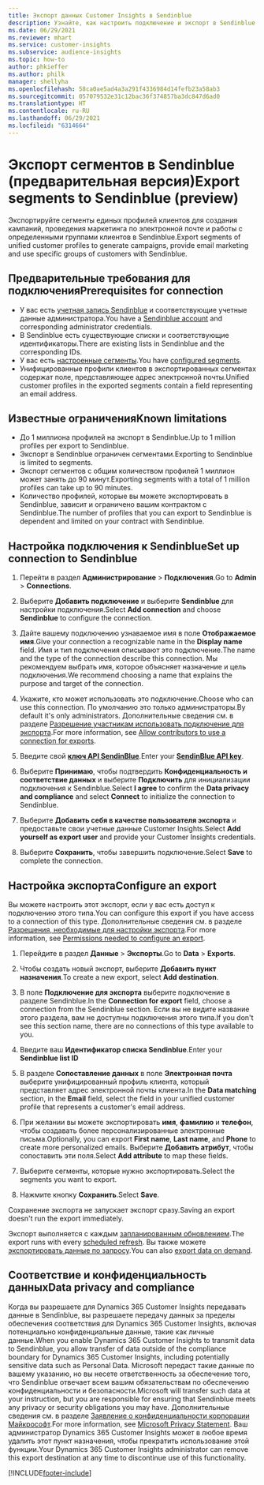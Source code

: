 ```yaml
---
title: Экспорт данных Customer Insights в Sendinblue
description: Узнайте, как настроить подключение и экспорт в Sendinblue.
ms.date: 06/29/2021
ms.reviewer: mhart
ms.service: customer-insights
ms.subservice: audience-insights
ms.topic: how-to
author: phkieffer
ms.author: philk
manager: shellyha
ms.openlocfilehash: 58ca0ae5ad4a3a291f4336984d14fefb23a58ab3
ms.sourcegitcommit: 057079532e31c12bac36f374857ba3dc847d6ad0
ms.translationtype: HT
ms.contentlocale: ru-RU
ms.lasthandoff: 06/29/2021
ms.locfileid: "6314664"
---
```

# <a name="export-segments-to-sendinblue-preview"></a><span data-ttu-id="49488-103">Экспорт сегментов в Sendinblue (предварительная версия)</span><span class="sxs-lookup"><span data-stu-id="49488-103">Export segments to Sendinblue (preview)</span></span>

<span data-ttu-id="49488-104">Экспортируйте сегменты единых профилей клиентов для создания кампаний, проведения маркетинга по электронной почте и работы с определенными группами клиентов в Sendinblue.</span><span class="sxs-lookup"><span data-stu-id="49488-104">Export segments of unified customer profiles to generate campaigns, provide email marketing and use specific groups of customers with Sendinblue.</span></span>

## <a name="prerequisites-for-connection"></a><span data-ttu-id="49488-105">Предварительные требования для подключения</span><span class="sxs-lookup"><span data-stu-id="49488-105">Prerequisites for connection</span></span>

-   <span data-ttu-id="49488-106">У вас есть [учетная запись Sendinblue](https://www.sendinblue.com/) и соответствующие учетные данные администратора.</span><span class="sxs-lookup"><span data-stu-id="49488-106">You have a [Sendinblue account](https://www.sendinblue.com/) and corresponding administrator credentials.</span></span>
-   <span data-ttu-id="49488-107">В Sendinblue есть существующие списки и соответствующие идентификаторы.</span><span class="sxs-lookup"><span data-stu-id="49488-107">There are existing lists in Sendinblue and the corresponding IDs.</span></span>
-   <span data-ttu-id="49488-108">У вас есть [настроенные сегменты](segments.md).</span><span class="sxs-lookup"><span data-stu-id="49488-108">You have [configured segments](segments.md).</span></span>
-   <span data-ttu-id="49488-109">Унифицированные профили клиентов в экспортированных сегментах содержат поле, представляющее адрес электронной почты.</span><span class="sxs-lookup"><span data-stu-id="49488-109">Unified customer profiles in the exported segments contain a field representing an email address.</span></span>

## <a name="known-limitations"></a><span data-ttu-id="49488-110">Известные ограничения</span><span class="sxs-lookup"><span data-stu-id="49488-110">Known limitations</span></span>

- <span data-ttu-id="49488-111">До 1 миллиона профилей на экспорт в Sendinblue.</span><span class="sxs-lookup"><span data-stu-id="49488-111">Up to 1 million profiles per export to Sendinblue.</span></span>
- <span data-ttu-id="49488-112">Экспорт в Sendinblue ограничен сегментами.</span><span class="sxs-lookup"><span data-stu-id="49488-112">Exporting to Sendinblue is limited to segments.</span></span>
- <span data-ttu-id="49488-113">Экспорт сегментов с общим количеством профилей 1 миллион может занять до 90 минут.</span><span class="sxs-lookup"><span data-stu-id="49488-113">Exporting segments with a total of 1 million profiles can take up to 90 minutes.</span></span> 
- <span data-ttu-id="49488-114">Количество профилей, которые вы можете экспортировать в Sendinblue, зависит и ограничено вашим контрактом с Sendinblue.</span><span class="sxs-lookup"><span data-stu-id="49488-114">The number of profiles that you can export to Sendinblue is dependent and limited on your contract with Sendinblue.</span></span>

## <a name="set-up-connection-to-sendinblue"></a><span data-ttu-id="49488-115">Настройка подключения к Sendinblue</span><span class="sxs-lookup"><span data-stu-id="49488-115">Set up connection to Sendinblue</span></span>

1. <span data-ttu-id="49488-116">Перейти в раздел **Администрирование** > **Подключения**.</span><span class="sxs-lookup"><span data-stu-id="49488-116">Go to **Admin** > **Connections**.</span></span>

1. <span data-ttu-id="49488-117">Выберите **Добавить подключение** и выберите **Sendinblue** для настройки подключения.</span><span class="sxs-lookup"><span data-stu-id="49488-117">Select **Add connection** and choose **Sendinblue** to configure the connection.</span></span>

1. <span data-ttu-id="49488-118">Дайте вашему подключению узнаваемое имя в поле **Отображаемое имя**.</span><span class="sxs-lookup"><span data-stu-id="49488-118">Give your connection a recognizable name in the **Display name** field.</span></span> <span data-ttu-id="49488-119">Имя и тип подключения описывают это подключение.</span><span class="sxs-lookup"><span data-stu-id="49488-119">The name and the type of the connection describe this connection.</span></span> <span data-ttu-id="49488-120">Мы рекомендуем выбрать имя, которое объясняет назначение и цель подключения.</span><span class="sxs-lookup"><span data-stu-id="49488-120">We recommend choosing a name that explains the purpose and target of the connection.</span></span>

1. <span data-ttu-id="49488-121">Укажите, кто может использовать это подключение.</span><span class="sxs-lookup"><span data-stu-id="49488-121">Choose who can use this connection.</span></span> <span data-ttu-id="49488-122">По умолчанию это только администраторы.</span><span class="sxs-lookup"><span data-stu-id="49488-122">By default it's only administrators.</span></span> <span data-ttu-id="49488-123">Дополнительные сведения см. в разделе [Разрешение участникам использовать подключение для экспорта](connections.md#allow-contributors-to-use-a-connection-for-exports).</span><span class="sxs-lookup"><span data-stu-id="49488-123">For more information, see [Allow contributors to use a connection for exports](connections.md#allow-contributors-to-use-a-connection-for-exports).</span></span>

1. <span data-ttu-id="49488-124">Введите свой **[ключ API SendinBlue](https://developers.sendinblue.com/docs/getting-started#:~:text=Get%20your%20API%20key&text=You%20can%20create%20one%20from,your%20settings%20This%20API%20key)**.</span><span class="sxs-lookup"><span data-stu-id="49488-124">Enter your **[SendinBlue API key](https://developers.sendinblue.com/docs/getting-started#:~:text=Get%20your%20API%20key&text=You%20can%20create%20one%20from,your%20settings%20This%20API%20key)**.</span></span>

1. <span data-ttu-id="49488-125">Выберите **Принимаю**, чтобы подтвердить **Конфиденциальность и соответствие данных** и выберите **Подключить** для инициализации подключения к Sendinblue.</span><span class="sxs-lookup"><span data-stu-id="49488-125">Select **I agree** to confirm the **Data privacy and compliance** and select **Connect** to initialize the connection to Sendinblue.</span></span>

1. <span data-ttu-id="49488-126">Выберите **Добавить себя в качестве пользователя экспорта** и предоставьте свои учетные данные Customer Insights.</span><span class="sxs-lookup"><span data-stu-id="49488-126">Select **Add yourself as export user** and provide your Customer Insights credentials.</span></span>

1. <span data-ttu-id="49488-127">Выберите **Сохранить**, чтобы завершить подключение.</span><span class="sxs-lookup"><span data-stu-id="49488-127">Select **Save** to complete the connection.</span></span>

## <a name="configure-an-export"></a><span data-ttu-id="49488-128">Настройка экспорта</span><span class="sxs-lookup"><span data-stu-id="49488-128">Configure an export</span></span>

<span data-ttu-id="49488-129">Вы можете настроить этот экспорт, если у вас есть доступ к подключению этого типа.</span><span class="sxs-lookup"><span data-stu-id="49488-129">You can configure this export if you have access to a connection of this type.</span></span> <span data-ttu-id="49488-130">Дополнительные сведения см. в разделе [Разрешения, необходимые для настройки экспорта](export-destinations.md#set-up-a-new-export).</span><span class="sxs-lookup"><span data-stu-id="49488-130">For more information, see [Permissions needed to configure an export](export-destinations.md#set-up-a-new-export).</span></span>

1. <span data-ttu-id="49488-131">Перейдите в раздел **Данные** > **Экспорты**.</span><span class="sxs-lookup"><span data-stu-id="49488-131">Go to **Data** > **Exports**.</span></span>

1. <span data-ttu-id="49488-132">Чтобы создать новый экспорт, выберите **Добавить пункт назначения**.</span><span class="sxs-lookup"><span data-stu-id="49488-132">To create a new export, select **Add destination**.</span></span>

1. <span data-ttu-id="49488-133">В поле **Подключение для экспорта** выберите подключение в разделе Sendinblue.</span><span class="sxs-lookup"><span data-stu-id="49488-133">In the **Connection for export** field, choose a connection from the Sendinblue section.</span></span> <span data-ttu-id="49488-134">Если вы не видите название этого раздела, вам не доступны подключения этого типа.</span><span class="sxs-lookup"><span data-stu-id="49488-134">If you don't see this section name, there are no connections of this type available to you.</span></span>

1. <span data-ttu-id="49488-135">Введите ваш **Идентификатор списка Sendinblue**.</span><span class="sxs-lookup"><span data-stu-id="49488-135">Enter your **Sendinblue list ID**</span></span> 

1. <span data-ttu-id="49488-136">В разделе **Сопоставление данных** в поле **Электронная почта** выберите унифицированный профиль клиента, который представляет адрес электронной почты клиента.</span><span class="sxs-lookup"><span data-stu-id="49488-136">In the **Data matching** section, in the **Email** field, select the field in your unified customer profile that represents a customer's email address.</span></span> 

1. <span data-ttu-id="49488-137">При желании вы можете экспортировать **имя**, **фамилию** и **телефон**, чтобы создавать более персонализированные электронные письма.</span><span class="sxs-lookup"><span data-stu-id="49488-137">Optionally, you can export **First name**, **Last name**, and **Phone**  to create more personalized emails.</span></span> <span data-ttu-id="49488-138">Выберите **Добавить атрибут**, чтобы сопоставить эти поля.</span><span class="sxs-lookup"><span data-stu-id="49488-138">Select **Add attribute** to map these fields.</span></span>

1. <span data-ttu-id="49488-139">Выберите сегменты, которые нужно экспортировать.</span><span class="sxs-lookup"><span data-stu-id="49488-139">Select the segments you want to export.</span></span> 

1. <span data-ttu-id="49488-140">Нажмите кнопку **Сохранить**.</span><span class="sxs-lookup"><span data-stu-id="49488-140">Select **Save**.</span></span>

<span data-ttu-id="49488-141">Сохранение экспорта не запускает экспорт сразу.</span><span class="sxs-lookup"><span data-stu-id="49488-141">Saving an export doesn't run the export immediately.</span></span>

<span data-ttu-id="49488-142">Экспорт выполняется с каждым [запланированным обновлением](system.md#schedule-tab).</span><span class="sxs-lookup"><span data-stu-id="49488-142">The export runs with every [scheduled refresh](system.md#schedule-tab).</span></span> <span data-ttu-id="49488-143">Вы также можете [экспортировать данные по запросу](export-destinations.md#run-exports-on-demand).</span><span class="sxs-lookup"><span data-stu-id="49488-143">You can also [export data on demand](export-destinations.md#run-exports-on-demand).</span></span> 


## <a name="data-privacy-and-compliance"></a><span data-ttu-id="49488-144">Соответствие и конфиденциальность данных</span><span class="sxs-lookup"><span data-stu-id="49488-144">Data privacy and compliance</span></span>

<span data-ttu-id="49488-145">Когда вы разрешаете для Dynamics 365 Customer Insights передавать данные в Sendinblue, вы разрешаете передачу данных за пределы обеспечения соответствия для Dynamics 365 Customer Insights, включая потенциально конфиденциальные данные, такие как личные данные.</span><span class="sxs-lookup"><span data-stu-id="49488-145">When you enable Dynamics 365 Customer Insights to transmit data to Sendinblue, you allow transfer of data outside of the compliance boundary for Dynamics 365 Customer Insights, including potentially sensitive data such as Personal Data.</span></span> <span data-ttu-id="49488-146">Microsoft передаст такие данные по вашему указанию, но вы несете ответственность за обеспечение того, что Sendinblue отвечает всем вашим обязательствам по обеспечению конфиденциальности и безопасности.</span><span class="sxs-lookup"><span data-stu-id="49488-146">Microsoft will transfer such data at your instruction, but you are responsible for ensuring that Sendinblue meets any privacy or security obligations you may have.</span></span> <span data-ttu-id="49488-147">Дополнительные сведения см. в разделе [Заявление о конфиденциальности корпорации Майкрософт](https://go.microsoft.com/fwlink/?linkid=396732).</span><span class="sxs-lookup"><span data-stu-id="49488-147">For more information, see [Microsoft Privacy Statement](https://go.microsoft.com/fwlink/?linkid=396732).</span></span>
<span data-ttu-id="49488-148">Ваш администратор Dynamics 365 Customer Insights может в любое время удалить этот пункт назначения, чтобы прекратить использование этой функции.</span><span class="sxs-lookup"><span data-stu-id="49488-148">Your Dynamics 365 Customer Insights administrator can remove this export destination at any time to discontinue use of this functionality.</span></span>


[!INCLUDE[footer-include](../includes/footer-banner.md)]
